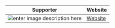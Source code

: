 
|Supporter| Website |
|--|--|
| ![enter image description here](https://rarecloud.io/wp-content/uploads/elementor/thumbs/logo-site-qu6zd188ufkm9rq78wffxwb0aorxx7nmd7mh0ys64g.png) | [Website](https://rarecloud.io/) |
